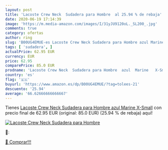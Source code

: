 ```yaml
---
layout: post
title: 'Lacoste Crew Neck  Sudadera para Hombre  al 25.94 % de rebaja'
date: 2020-06-19 17:14:39
image: 'https://m.media-amazon.com/images/I/31yJU9120oL._SL200_.jpg'
comments: true
category: ofertas
author: ring
slug: 'B00UG4EMUE-es Lacoste Crew Neck Sudadera para Hombre azul Marine X-Small'
tags: [ 'sudadera', ]
actualPrice: 62.95 EUR
currency: EUR
price: 62.95
comparePrice: 85.0 EUR
prodname: 'Lacoste Crew Neck  Sudadera para Hombre  azul  Marine   X-Small'
country: 'es'
flag: '🇪🇸'
buyurl: 'https://www.amazon.es/dp/B00UG4EMUE/?tag=tolees-21'
descuento: '25.94'
average: '66.62666666666667'
---
```


Tienes [Lacoste Crew Neck  Sudadera para Hombre  azul  Marine   X-Small](https://www.amazon.es/dp/B00UG4EMUE/?tag=tolees-21) con precio final de  62.95 EUR (original: 85.0 EUR) (25.94 %  de rebaja) aqui!

[![Lacoste Crew Neck  Sudadera para Hombre ](https://m.media-amazon.com/images/I/31yJU9120oL._SL200_.jpg)](https://www.amazon.es/dp/B00UG4EMUE/?tag=tolees-21)

🔎:


[🛒 Comprar!!!](https://www.amazon.es/dp/B00UG4EMUE/?tag=tolees-21)
